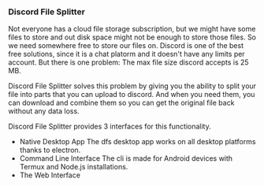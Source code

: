 ### Discord File Splitter

Not everyone has a cloud file storage subscription, but we might have some files to store and out disk space might not be enough to store those files. So we need somewhere free to store our files on. Discord is one of the best free solutions, since it is a chat platorm and it doesn't have any limits per account. But there is one problem: The max file size discord accepts is 25 MB.


Discord File Splitter solves this problem by giving you the ability to split your file into parts that you can upload to discord. And when you need them, you can download and combine them so you can get the original file back without any data loss.

Discord File Splitter provides 3 interfaces for this functionality.

- Native Desktop App
The dfs desktop app works on all desktop platforms thanks to electron.
- Command Line Interface
The cli is made for Android devices with Termux and Node.js installations.
- The Web Interface
